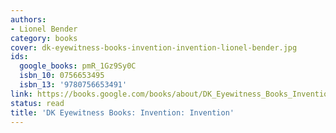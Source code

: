 ```yaml
---
authors:
- Lionel Bender
category: books
cover: dk-eyewitness-books-invention-invention-lionel-bender.jpg
ids:
  google_books: pmR_1Gz9Sy0C
  isbn_10: 0756653495
  isbn_13: '9780756653491'
link: https://books.google.com/books/about/DK_Eyewitness_Books_Invention.html?hl=&id=pmR_1Gz9Sy0C
status: read
title: 'DK Eyewitness Books: Invention: Invention'
---
```

